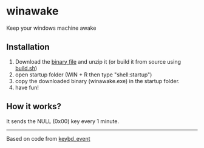 # winawake
Keep your windows machine awake

## Installation

1. Download the [binary file](https://github.com/mhewedy/winawake/raw/master/winawake.tgz) and unzip it (or build it from source using [build.sh](https://github.com/mhewedy/winawake/blob/master/build.sh))
2. open startup folder (WIN + R then type "shell:startup")
3. copy the downloaded binary (winawake.exe) in the startup folder.
4. have fun!


## How it works?
It sends the NULL (0x00) key every 1 minute.

---

Based on code from [keybd_event](https://github.com/micmonay/keybd_event)
